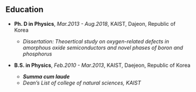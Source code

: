 ## Education
- **Ph. D in Physics**, *Mar.2013 - Aug.2018*, KAIST, Dajeon, Republic of Korea  
  - *Dissertation: Theoertical study on oxygen-related defects in amorphous oxide semiconductors and novel phases of boron and phosphorus*  

- **B.S. in Physics**, *Feb.2010 - Mar.2013*, KAIST, Daejeon, Republic of Korea  
  - ***Summa cum laude*** 
  - *Dean’s List of college of natural sciences, KAIST*  
